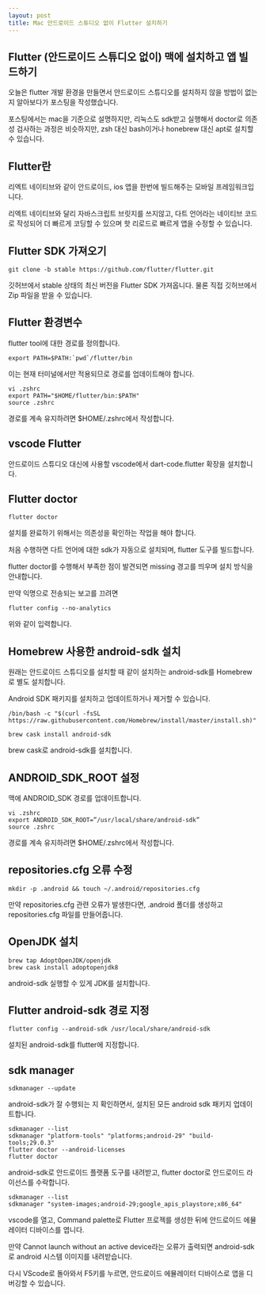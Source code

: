 ```yaml
---
layout: post
title: Mac 안드로이드 스튜디오 없이 Flutter 설치하기
---
```


## Flutter (안드로이드 스튜디오 없이) 맥에 설치하고 앱 빌드하기

오늘은 flutter 개발 환경을 만들면서 안드로이드 스튜디오를 설치하지 않을 방법이 없는 지 알아보다가 포스팅을 작성했습니다.

포스팅에서는 mac을 기준으로 설명하지만, 리눅스도 sdk받고 실행해서 doctor로 의존성 검사하는 과정은 비슷하지만, zsh 대신 bash이거나 honebrew 대신 apt로 설치할 수 있습니다.

## Flutter란

리엑트 네이티브와 같이 안드로이드, ios 앱을 한번에 빌드해주는 모바일 프레임워크입니다.

리엑트 네이티브와 달리 자바스크립트 브릿지를 쓰지않고, 다트 언어라는 네이티브 코드로 작성되어 더 빠르게 코딩할 수 있으며 핫 리로드로 빠르게 앱을 수정할 수 있습니다.

## Flutter SDK 가져오기

```
git clone -b stable https://github.com/flutter/flutter.git
```

깃허브에서 stable 상태의 최신 버전을 Flutter SDK 가져옵니다. 물론 직접 깃허브에서 Zip 파일을 받을 수 있습니다.

## Flutter 환경변수

flutter tool에 대한 경로를 정의합니다.

```
export PATH=$PATH:`pwd`/flutter/bin
```

이는 현재 터미널에서만 적용되므로 경로를 업데이트해야 합니다.

```
vi .zshrc
export PATH="$HOME/flutter/bin:$PATH"
source .zshrc
```

경로를 계속 유지하려면 $HOME/.zshrc에서 작성합니다.

## vscode Flutter

안드로이드 스튜디오 대신에 사용할 vscode에서 dart-code.flutter 확장을 설치합니다.

## Flutter doctor

```
flutter doctor
```

설치를 완료하기 위해서는 의존성을 확인하는 작업을 해야 합니다.

처음 수행하면 다트 언어에 대한 sdk가 자동으로 설치되며, flutter 도구를 빌드합니다.

flutter doctor를 수행해서 부족한 점이 발견되면 missing 경고를 띄우며 설치 방식을 안내합니다.

만약 익명으로 전송되는 보고를 끄려면

```
flutter config --no-analytics
```

위와 같이 입력합니다.

## Homebrew 사용한 android-sdk 설치

원래는 안드로이드 스튜디오를 설치할 때 같이 설치하는 android-sdk를 Homebrew로 별도 설치합니다.

Android SDK 패키지를 설치하고 업데이트하거나 제거할 수 있습니다.

```
/bin/bash -c "$(curl -fsSL https://raw.githubusercontent.com/Homebrew/install/master/install.sh)"

brew cask install android-sdk
```

brew cask로 android-sdk를 설치합니다.

## ANDROID_SDK_ROOT 설정

맥에 ANDROID_SDK 경로를 업데이트합니다.

```
vi .zshrc
export ANDROID_SDK_ROOT=”/usr/local/share/android-sdk”
source .zshrc
```

경로를 계속 유지하려면 $HOME/.zshrc에서 작성합니다.

## repositories.cfg 오류 수정

```
mkdir -p .android && touch ~/.android/repositories.cfg
```

만약 repositories.cfg 관련 오류가 발생한다면, .android 폴더를 생성하고 repositories.cfg 파일를 만들어줍니다.

## OpenJDK 설치

```
brew tap AdoptOpenJDK/openjdk
brew cask install adoptopenjdk8
```

android-sdk 실행할 수 있게 JDK를 설치합니다.

## Flutter android-sdk 경로 지정

```
flutter config --android-sdk /usr/local/share/android-sdk
```

설치된 android-sdk를 flutter에 지정합니다.

## sdk manager

```
sdkmanager --update
```

android-sdk가 잘 수행되는 지 확인하면서, 설치된 모든 android sdk 패키지 업데이트합니다.

```
sdkmanager --list
sdkmanager "platform-tools" "platforms;android-29" "build-tools;29.0.3"
flutter doctor --android-licenses
flutter doctor
```

android-sdk로 안드로이드 플랫폼 도구를 내려받고, flutter doctor로 안드로이드 라이선스를 수락합니다.

```
sdkmanager --list
sdkmanager "system-images;android-29;google_apis_playstore;x86_64"
```

vscode를 열고, Command palette로 Flutter 프로젝를 생성한 뒤에 안드로이드 에뮬레이터 디바이스를 엽니다.

만약 Cannot launch without an active device라는 오류가 출력되면 android-sdk로 android 시스템 이미지를 내려받습니다.

다시 VScode로 돌아와서 F5키를 누르면, 안드로이드 에뮬레이터 디바이스로 앱을 디버깅할 수 있습니다.